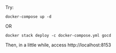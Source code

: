 Try:

```
docker-compose up -d
```

OR

```
docker stack deploy -c docker-compose.yml gocd
```

Then, in a little while, access http://localhost:8153
